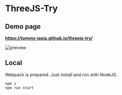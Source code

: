 # ThreeJS-Try

## Demo page

**https://tommy-iasia.github.io/threejs-try/**

![preivew](https://tommy-iasia.github.io/threejs-try/preview.png)

## Local

Webpack is prepared. Just install and run with NodeJS.

```
npm i
npm run start
```
